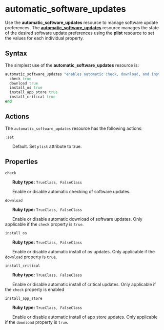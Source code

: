 automatic_software_updates
=====

Use the **automatic_software_updates** resource to manage software update preferences.
The [**automatic_software_updates**](https://github.com/Microsoft/macos-cookbook/blob/master/resources/automatic_software_updates.rb) resource manages the state of the desired software update preferences using the **plist** resource to set the values for each individual property.

Syntax
------

The simplest use of the **automatic_software_updates** resource is:

```ruby
automatic_software_updates "enables automatic check, download, and install of software updates" do
  check true
  download true
  install_os true
  install_app_store true
  install_critical true
end
```

## Actions

The ``automatic_software_updates`` resource has the following actions:

``:set``

&nbsp;&nbsp;&nbsp;&nbsp;&nbsp;&nbsp;Default. Set `plist` attribute to true.

Properties
----------

`check`

&nbsp;&nbsp;&nbsp;&nbsp;&nbsp;&nbsp;**Ruby type:** `TrueClass, FalseClass`

&nbsp;&nbsp;&nbsp;&nbsp;&nbsp;&nbsp;Enable or disable automatic checking of software updates.

`download`

&nbsp;&nbsp;&nbsp;&nbsp;&nbsp;&nbsp;**Ruby type:** `TrueClass, FalseClass`

&nbsp;&nbsp;&nbsp;&nbsp;&nbsp;&nbsp;Enable or disable automatic download of software updates. Only applicable if the `check` property is `true`.

`install_os`

&nbsp;&nbsp;&nbsp;&nbsp;&nbsp;&nbsp;**Ruby type:** `TrueClass, FalseClass`

&nbsp;&nbsp;&nbsp;&nbsp;&nbsp;&nbsp;Enable or disable automatic install of os updates.
Only applicable if the `download` property is `true`.

`install_critical`

&nbsp;&nbsp;&nbsp;&nbsp;&nbsp;&nbsp;**Ruby type:** `TrueClass, FalseClass`

&nbsp;&nbsp;&nbsp;&nbsp;&nbsp;&nbsp;Enable or disable automatic install of critical updates.
Only applicable if the `check` property is enabled

`install_app_store`

&nbsp;&nbsp;&nbsp;&nbsp;&nbsp;&nbsp;**Ruby type:** `TrueClass, FalseClass`

&nbsp;&nbsp;&nbsp;&nbsp;&nbsp;&nbsp;Enable or disable automatic install of app store updates.
Only applicable if the `download` property is `true`.
